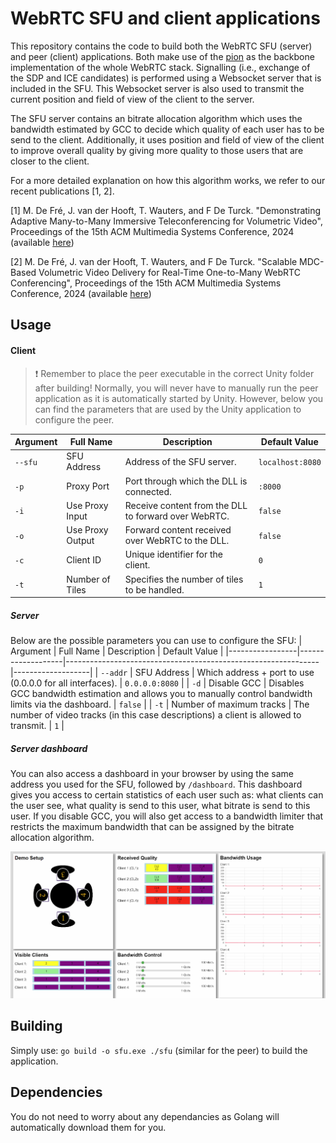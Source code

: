 # WebRTC SFU and client applications
This repository contains the code to build both the WebRTC SFU (server) and peer (client) applications. Both make use of the [pion](https://github.com/pion/webrtc) as the backbone implementation of the whole WebRTC stack. Signalling (i.e., exchange of the SDP and ICE candidates) is performed using a Websocket server that is included in the SFU. This Websocket server is also used to transmit the current position and field of view of the client to the server.

The SFU server contains an bitrate allocation algorithm which uses the bandwidth estimated by GCC to decide which quality of each user has to be send to the client. Additionally, it uses position and field of view of the client to improve overall quality by giving more quality to those users that are closer to the client.

For a more detailed explanation on how this algorithm works, we refer to our recent publications [1, 2].

[1] M. De Fré, J. van der Hooft, T. Wauters, and F De Turck. "Demonstrating Adaptive Many-to-Many Immersive Teleconferencing for Volumetric Video", Proceedings of the 15th ACM Multimedia Systems Conference, 2024 (available [here](https://backoffice.biblio.ugent.be/download/01HW2J0M02RWJSSFSGP8EEDQ1B/01HW2J41RKP8CXHFTR22D2ARNQ))

[2] M. De Fré, J. van der Hooft, T. Wauters, and F De Turck. "Scalable MDC-Based Volumetric Video Delivery for Real-Time One-to-Many WebRTC Conferencing", Proceedings of the 15th ACM Multimedia Systems Conference, 2024 (available [here](https://backoffice.biblio.ugent.be/download/01HW2J66EZD49XQD2P94JBXHKR/01HW2J8F937QNC36XHZEBRHE8K))

## Usage
#### Client
> ❗ Remember to place the peer executable in the correct Unity folder after building!
Normally, you will never have to manually run the peer application as it is automatically started by Unity. However, below you can find the parameters that are used by the Unity application to configure the peer. 

| Argument        | Full Name         | Description                                                   | Default Value     |
|-----------------|-------------------|---------------------------------------------------------------|-------------------|
| `--sfu`          | SFU Address       | Address of the SFU server.                                     | `localhost:8080`  |
| `-p`            | Proxy Port        | Port through which the DLL is connected.                       | `:8000`              |
| `-i`            | Use Proxy Input   | Receive content from the DLL to forward over WebRTC.           | `false`           |
| `-o`            | Use Proxy Output  | Forward content received over WebRTC to the DLL.               | `false`           |
| `-c`            | Client ID         | Unique identifier for the client.                              | `0`               |
| `-t`            | Number of Tiles   | Specifies the number of tiles to be handled.                   | `1`               |

##### Server
Below are the possible parameters you can use to configure the SFU:
| Argument        | Full Name         | Description                                                   | Default Value     |
|-----------------|-------------------|---------------------------------------------------------------|-------------------|
| `--addr`          | SFU Address       | Which address + port to use (0.0.0.0 for all interfaces).                                     | `0.0.0.0:8080`  |
| `-d`            | Disable GCC        | Disables GCC bandwidth estimation and allows you to manually control bandwidth limits via the dashboard.                       | `false`              |
| `-t`            | Number of maximum tracks    | The number of video tracks (in this case descriptions) a client is allowed to transmit.           | `1`           |
##### Server dashboard
You can also access a dashboard in your browser by using the same address you used for the SFU, followed by `/dashboard`. This dashboard gives you access to certain statistics of each user such as: what clients can the user see, what quality is send to this user, what bitrate is send to this user. If you disable GCC, you will also get access to a bandwidth limiter that restricts the maximum bandwidth that can be assigned by the bitrate allocation algorithm.

![Dashboard](dashboard.png)

## Building
Simply use: `go build -o sfu.exe ./sfu` (similar for the peer) to build the application.

## Dependencies
You do not need to worry about any dependancies as Golang will automatically download them for you.
